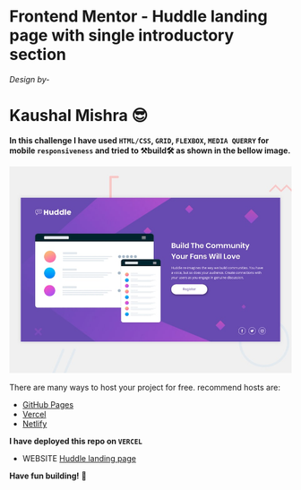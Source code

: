 # Frontend Mentor - Huddle landing page with single introductory section

_Design by-_

# Kaushal Mishra 😎

**In this challenge I have used `HTML/CSS`, `GRID`, `FLEXBOX`, `MEDIA QUERRY` for mobile `responsiveness` and tried to
⚒build🛠 as shown in the bellow image.**

![Design preview for the Single price grid component coding challenge](./design/desktop-preview.jpg)

There are many ways to host your project for free. recommend hosts are:

- [GitHub Pages](https://pages.github.com/)
- [Vercel](https://vercel.com/)
- [Netlify](https://www.netlify.com/)

**I have deployed this repo on `VERCEL`**

- WEBSITE [ Huddle landing page](https://huddle-single-landing-page-flame.vercel.app/)

**Have fun building!** 🚀
